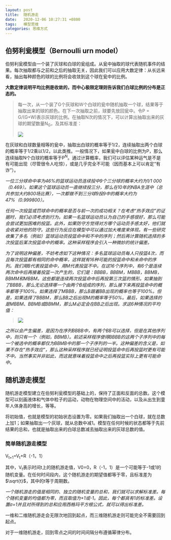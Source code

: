 ```yaml
---
layout: post
title:  随机游走
date:   2020-12-06 10:27:31 +0800
tags:   模型思维
categories: 思维方式
---
```




## 伯努利瓮模型（Bernoulli urn model）

伯努利瓮模型由一个装了灰球和白球的瓮组成。从瓮中抽取的球代表随机事件的结果。每次抽取都与之前和之后的抽取无关，因此我们可以应用大数定律：从长远来看，抽出每种颜色的球的比例将会收敛到这个球在瓮中的比例。

**大数定律说明平均比例是收敛的，而中心极限定理则告诉我们白球比例的分布是正态的。**

> 每一次，从一个装了G个灰球和W个白球的瓮中随机抽取一个球，结果等于抽取出来的球的颜色。在下一次抽取之前，球要先放回瓮中。令P = G/(G+W)表示灰球的比例。在抽取N次的情况下，可以计算出抽取出来的灰球的期望数量N<sub>G</sub>，及其标准差：
>
>![](https://github.com/zzyang/zzyang.github.io/blob/master/_posts/pic/00182.jpeg?raw=true)

在灰球和白球数量相等的瓮中，抽取出白球的概率等于1/2，连续抽取出两个白球的概率等于1/2乘以1/2，以此类推。一般情况下，如果瓮中白球的比例为P，那么连续抽取N个白球的概率等于P<sup>N</sup>。通过计算概率，我们可以评估某种运气是不是有可能出现（尽管很令人吃惊），或是几乎完全不可能（因而基本上可以肯定“有诈”）。

<i>

一位三分球命中率为46%的篮球运动员连续投中9个三分球的概率大约为1/1 000（0.469）。如果这个篮球运动员一直继续投三分，那么在10年的NBA生涯中（总共参加大约800场比赛），一次都做不到三分球9投9中的概率大约为47%（0.999800）。

任何一次投篮或罚球命中的概率是否与前一次的成功相关？在考虑“热手效应”的证据时，我们必须考虑到行为。如果一名篮球运动员认为自己的手感很好，那么可能会尝试更加困难的投篮。此外，如果防守方觉得对方哪个运动员手感太好，他们就会收紧对他的防守。这些行为反应在模型中可以通过加大难度来体现。有一些研究收集了多名（例如）篮球运动员投篮命中和不中的序列；然后再计算随机选择的多次投篮后某次投篮命中的概率。这种采样程序会引入一种微妙的统计偏差。

为了说明这种偏差，不妨考虑如下这种情况：多名篮球运动员每人只投篮4次，而且每次投篮都有相同的命中概率，这样就有16种可能的投篮命中和未命中的序列。我们用B代表投篮命中，用M代表投篮不中。在这16个序列中，有6个是连续两次命中后再接着投篮一次产生的，它们是：BBBB，BBBM，MBBB，BBMB，BBMM和MBBM。这些都是连续两次投篮命中后再投第三次篮的情形。如果抽到了BBBB，那么无论选择哪一个由两个B组成的序列，那么接下来再投篮命中的概率都等于100%。如果选择了MBBB，那么B跟着BB出现的概率也等于100%。但是，如果选择了BBBM，那么BB之后出现M的概率等于50%。最后，如果选择的是MBBM、BBMB或BBMM，那么M必定会在BB之后出现。求这6种情况的平均值：

> ![](https://github.com/zzyang/zzyang.github.io/blob/master/_posts/pic/00159.jpeg?raw=true)

之所以会产生偏差，是因为在序列BBBB中，有两个BB可以选择，但是在其他序列中，则只有一个（例如，BBMB）。前述采样程序使得BBBB的这两个子序列中的每一个被选中的概率都仅为BBMB中的那一个子序列的一半。这种偏差的含义是，如果不存在“热手效应”，那么这种采样程序就已经证明投篮命中后再投篮时更有可能不中。当然事实并非如此，而这就意味着投篮命中之后再投篮实际上更有可能命中。

</i>

## 随机游走模型

随机游走模型建立在伯努利瓮模型的基础上的，保持了正面和反面的总数。这个模型可以刻画液体和气体中粒子的运动，动物在物理空间中的活动，以及从出生到童年人体身高的增长，等等。

将初始值，也就是模型的初始状态设置为零。如果我们抽取出一个白球，就在总数上加1；如果抽取出一个灰球，就从总数中减1。模型在任何时候的状态都等于先前结果的总和，也就是抽取出来的白球总数减去抽取出来的灰球总数的值。


### 简单随机游走模型

V<sub>t+1</sub>=V<sub>t</sub>+R（-1，1）

其中，V<sub>t</sub>表示时间t上的随机游走值，V0=0，R（-1，1）是一个可能等于-1或1的随机变量。在任何时间段内，这个随机游走的期望值都等于零，且标准差为$\sqrt{t}$，其中的t等于周期数。

*一个随机游走的值是相同的、独立的随机变量的总和，我们就可以求解标准差。每个随机变量的均值都为零，而且取值为+1或-1。因此，每个都具有1的标准差。设置σ=1并且对所得到的总和应用西格玛平方根公式，就可以得出标准差。*

一维和二维随机游走会无限次地回到起点，而三维随机游走则可能完全不需要回到起点。

对于一维随机游走，回到零点之间的时间间隔分布遵循幂律分布。